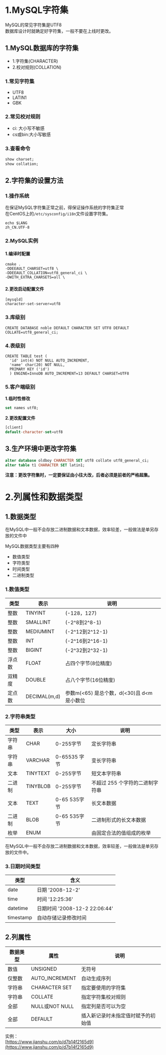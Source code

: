 # 1.MySQL字符集
MySQL的常见字符集是UTF8<br>
数据库设计时就确定好字符集，一般不要在上线时更改。<br>

## 1.MySQL数据库的字符集

- 1.字符集(CHARACTER)
- 2.校对规则(COLLATION)

### 1.常见字符集
- UTF8
- LATIN1
- GBK

### 2.常见校对规则

- ci: 大小写不敏感
- cs或bin:大小写敏感

### 3.查看命令

```sql
show charset;
show collation;
```

## 2.字符集的设置方法
### 1.操作系统
在保证MySQL字符集正常之前，得保证操作系统的字符集正常<br>
在CentOS上的``/etc/sysconfig/i18n``文件设置字符集。<br>

```shell
echo $LANG
zh_CN.UTF-8
```

### 2.MySQL实例
#### 1.编译时配置
```shell
cmake .
-DDEEAULT_CHARSET=utf8 \
-DDEEAULT_COLLATION=utf8_general_ci \
-DWITH_EXTRA_CHARSETS=all \
```

#### 2.更改启动配置文件
```shell
[mysqld]
character-set-server=utf8
```

### 3.库级别
```mysql
CREATE DATABASE noble DEFAULT CHARACTER SET UTF8 DEFAULT COLLATE=utf8_general_ci;
```

### 4.表级别
```mysql
CREATE TABLE test (
  'id' int(4) NOT NULL AUTO_INCREMENT,
  'name' char(20) NOT NULL,
  PRIMARY KEY ('id')
  ) ENGINE=InnoDB AUTO_INCREMENT=13 DEFAULT CHARSET=UTF8
```

### 5.客户端级别
**1.临时性修改**<br>
```sql
set names utf8;
```

**2.更改配置文件**<br>
```sql
[client]
default-character-set=utf8
```

## 3.生产环境中更改字符集
```sql
alter database oldboy CHARACTER SET utf8 collate utf8_general_ci;
alter table t1 CHARACTER SET latin1;
```

**注意：更改字符集时，一定要保证由小往大改，后者必须是前者的严格超集。**<br>

# 2.列属性和数据类型

## 1.数据类型
在MySQL中一般不会存放二进制数据和文本数据，效率较差，一般做法是单另存放的文件中<br>

MySQL数据类型主要有四种<br>
- 数值类型
- 字符类型
- 时间类型
- 二进制类型

### 1.数值类型

|类型|表示|说明|
|----|---|----|
|整数| TINYINT  | (-128，127)  |
|整数| SMALLINT  | (-2^8到2^8-1)  |
|整数| MEDIUMINT  | (-2^12到2^12-1)  |
|整数| INT  | (-2^16到2^16-1)  |
|整数| BIGINT  | (-2^32到2^32-1)  |
|浮点数| FLOAT  | 占四个字节(8位精度)  |
|双精度| DOUBLE  | 占八个字节(16位精度)  |
|定点数| DECIMAL(m,d)  |  参数m(<65) 是总个数，d(<30)且 d<m 是小数位  |


### 2.字符串类型

|类型|表示|大小|说明|
|----|---|----|---|
| 字符串  | CHAR  | 0-255字节  | 定长字符串  |
| 字符串  | VARCHAR  |  0-65535 字节 |  变长字符串 |
| 文本  |  TINYTEXT | 0-255字节  | 短文本字符串  |
| 二进制  | TINYBLOB  | 0-255字节  |  不超过 255 个字符的二进制字符串 |
| 文本  | TEXT  |  0-65 535字节 | 长文本数据  |
| 二进制  | BLOB	  | 0-65 535字节  | 	二进制形式的长文本数据  |
| 枚举  | ENUM  |   | 由固定合法的值组成的枚举  |

在MySQL中一般不会存放二进制数据和文本数据，效率较差，一般做法是单另存放的文件中。<br>

### 3.日期时间类型

|类型|含义|
|----|----|
| date  |  日期 '2008-12-2' |
|  time | 时间 '12:25:36'  |
|  datetime | 日期时间 '2008-12-2 22:06:44'  |
| timestamp  | 自动存储记录修改时间  |

## 2.列属性

|数据类型|属性|说明|
|-------|----|----|
| 数值  | UNSIGNED  | 无符号  |
| 仅整数  | AUTO_INCREMENT  | 自动生成序列  |
| 字符串  | CHARACTER SET  | 指定要使用的字符集  |
| 字符串  | COLLATE  | 指定字符集校对规则  |
| 全部  | NULL或NOT NULL  | 指定列是否可以为空  |
| 全部  | DEFAULT  | 插入新记录时未指定值时赋予的初始值  |


实例：<br>
[https://www.jianshu.com/p/d7b14f2165d9](https://www.jianshu.com/p/d7b14f2165d9)<br>


























#
